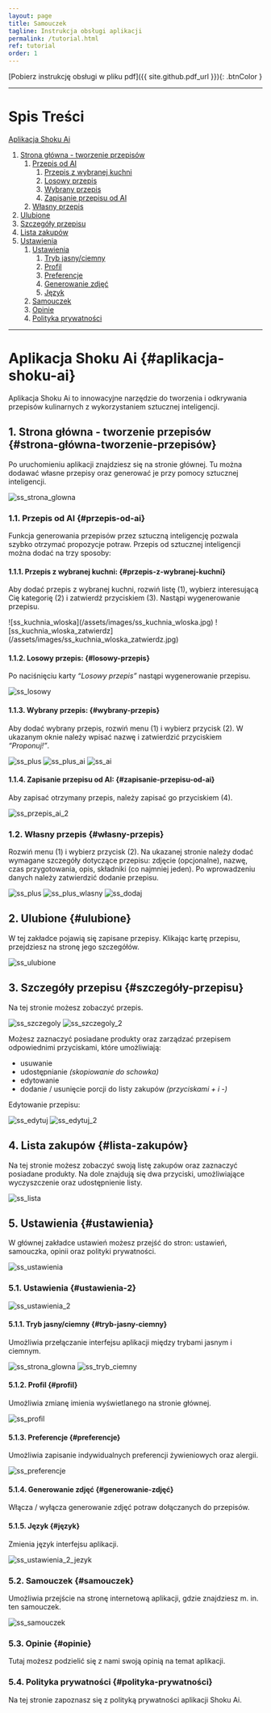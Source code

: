 ```yaml
---
layout: page
title: Samouczek
tagline: Instrukcja obsługi aplikacji
permalink: /tutorial.html
ref: tutorial
order: 1
---
```


[Pobierz instrukcję obsługi w pliku pdf]({{ site.github.pdf_url }}){: .btnColor }

* * *

# Spis Treści

[Aplikacja Shoku Ai](#aplikacja-shoku-ai)  
1. [Strona główna - tworzenie przepisów](#strona-główna-tworzenie-przepisów)  
    1. [Przepis od AI](#przepis-od-ai)  
        1. [Przepis z wybranej kuchni](#przepis-z-wybranej-kuchni)  
        2. [Losowy przepis](#losowy-przepis)  
        3. [Wybrany przepis](#wybrany-przepis)  
        4. [Zapisanie przepisu od AI](#zapisanie-przepisu-od-ai)  
    2. [Własny przepis](#własny-przepis)  
2. [Ulubione](#ulubione)  
3. [Szczegóły przepisu](#szczegóły-przepisu)  
4. [Lista zakupów](#lista-zakupów)  
5. [Ustawienia](#ustawienia)
    1. [Ustawienia](#ustawienia-2)
        1. [Tryb jasny/ciemny](#tryb-jasny-ciemny)  
        2. [Profil](#profil)  
        3. [Preferencje](#preferencje)  
        4. [Generowanie zdjęć](#generowanie-zdjęć)  
        5. [Język](#język)  
    2. [Samouczek](#samouczek) 
    3. [Opinie](#opinie)
    4. [Polityka prywatności](#polityka-prywatności) 

* * *

# Aplikacja Shoku Ai {#aplikacja-shoku-ai}
Aplikacja Shoku Ai to innowacyjne narzędzie do tworzenia i odkrywania przepisów kulinarnych z wykorzystaniem sztucznej inteligencji.

## 1. Strona główna - tworzenie przepisów {#strona-główna-tworzenie-przepisów}
Po uruchomieniu aplikacji znajdziesz się na stronie głównej. Tu można dodawać własne przepisy oraz
generować je przy pomocy sztucznej inteligencji.

![ss_strona_glowna](/assets/images/ss_strona_glowna2.jpg)

### 1.1. Przepis od AI {#przepis-od-ai}
Funkcja generowania przepisów przez sztuczną inteligencję pozwala szybko otrzymać propozycje potraw. Przepis od sztucznej inteligencji można dodać na trzy sposoby:

#### 1.1.1. Przepis z wybranej kuchni: {#przepis-z-wybranej-kuchni}
Aby dodać przepis z wybranej kuchni, rozwiń listę (1), wybierz interesującą Cię kategorię (2) i zatwierdź przyciskiem (3). Nastąpi wygenerowanie przepisu.

<div class="tutorial">
![ss_kuchnia_wloska](/assets/images/ss_kuchnia_wloska.jpg) ![ss_kuchnia_wloska_zatwierdz](/assets/images/ss_kuchnia_wloska_zatwierdz.jpg)
</div>

#### 1.1.2. Losowy przepis: {#losowy-przepis}
Po naciśnięciu karty _“Losowy przepis”_ nastąpi wygenerowanie przepisu.

![ss_losowy](/assets/images/ss_losowy.jpg)

#### 1.1.3. Wybrany przepis: {#wybrany-przepis}
Aby dodać wybrany przepis, rozwiń menu (1) i wybierz przycisk (2). W ukazanym oknie należy wpisać nazwę i zatwierdzić przyciskiem _“Proponuj!”_.

![ss_plus](/assets/images/ss_plus.jpg) ![ss_plus_ai](/assets/images/ss_plus_ai.jpg) ![ss_ai](/assets/images/ss_ai.jpg)

#### 1.1.4. Zapisanie przepisu od AI: {#zapisanie-przepisu-od-ai}
Aby zapisać otrzymany przepis, należy zapisać go przyciskiem (4).

![ss_przepis_ai_2](/assets/images/ss_przepis_ai_2.jpg)

### 1.2. Własny przepis {#własny-przepis}
Rozwiń menu (1) i wybierz przycisk (2). Na ukazanej stronie należy dodać wymagane szczegóły dotyczące przepisu: zdjęcie (opcjonalne), nazwę, czas przygotowania, opis, składniki (co najmniej jeden). Po wprowadzeniu danych należy zatwierdzić dodanie przepisu. 

![ss_plus](/assets/images/ss_plus.jpg) ![ss_plus_wlasny](/assets/images/ss_plus_wlasny.jpg) ![ss_dodaj](/assets/images/ss_dodaj.jpg)

## 2. Ulubione {#ulubione}
W tej zakładce pojawią się zapisane przepisy. Klikając kartę przepisu, przejdziesz na stronę jego szczegółów.

![ss_ulubione](/assets/images/ss_ulubione.jpg)

## 3. Szczegóły przepisu {#szczegóły-przepisu}
Na tej stronie możesz zobaczyć przepis.

![ss_szczegoly](/assets/images/ss_szczegoly.jpg) ![ss_szczegoly_2](/assets/images/ss_szczegoly_2.jpg)

Możesz zaznaczyć posiadane produkty oraz zarządzać
przepisem odpowiednimi przyciskami, które umożliwiają:
- usuwanie
- udostępnianie _(skopiowanie do schowka)_
- edytowanie
- dodanie / usunięcie porcji do listy zakupów _(przyciskami + i -)_

Edytowanie przepisu:

![ss_edytuj](/assets/images/ss_edytuj.jpg) ![ss_edytuj_2](/assets/images/ss_edytuj_2.jpg)

## 4. Lista zakupów {#lista-zakupów}
Na tej stronie możesz zobaczyć swoją listę zakupów oraz zaznaczyć posiadane produkty. Na dole znajdują się dwa przyciski, umożliwiające wyczyszczenie oraz udostępnienie listy.

![ss_lista](/assets/images/ss_lista.jpg)

## 5. Ustawienia {#ustawienia}
W głównej zakładce ustawień możesz przejść do stron: ustawień, samouczka, opinii oraz polityki prywatności.

![ss_ustawienia](/assets/images/ss_ustawienia.jpg)

### 5.1. Ustawienia {#ustawienia-2}

![ss_ustawienia_2](/assets/images/ss_ustawienia_2.jpg)

#### 5.1.1. Tryb jasny/ciemny {#tryb-jasny-ciemny}
Umożliwia przełączanie interfejsu aplikacji między trybami jasnym i ciemnym.

![ss_strona_glowna](/assets/images/ss_strona_glowna.jpg) ![ss_tryb_ciemny](/assets/images/ss_tryb_ciemny.jpg)

#### 5.1.2. Profil {#profil}
Umożliwia zmianę imienia wyświetlanego na stronie głównej.

![ss_profil](/assets/images/ss_profil.jpg)

#### 5.1.3. Preferencje {#preferencje}
Umożliwia zapisanie indywidualnych preferencji żywieniowych oraz alergii.

![ss_preferencje](/assets/images/ss_preferencje.jpg)

#### 5.1.4. Generowanie zdjęć {#generowanie-zdjęć}
Włącza / wyłącza generowanie zdjęć potraw dołączanych do przepisów.

#### 5.1.5. Język {#język}
Zmienia język interfejsu aplikacji.

![ss_ustawienia_2_jezyk](/assets/images/ss_ustawienia_2_jezyk.jpg)

### 5.2. Samouczek {#samouczek}
Umożliwia przejście na stronę internetową aplikacji, gdzie znajdziesz m. in. ten samouczek.

![ss_samouczek](/assets/images/ss_samouczek.jpg)

### 5.3. Opinie {#opinie}
Tutaj możesz podzielić się z nami swoją opinią na temat aplikacji.

### 5.4. Polityka prywatności {#polityka-prywatności}
Na tej stronie zapoznasz się z polityką prywatności aplikacji Shoku Ai.
